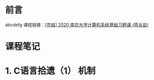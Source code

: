 # 前言
 
abcdefg
课程链接：[[完结] 2020 南京大学计算机系统基础习题课 (蒋炎岩)](https://www.bilibili.com/video/BV1qa4y1j7xk?spm_id_from=333.999.0.0&vd_source=f6d522f28072721da0e962ed83629041)

# 课程笔记

# 1. C语言拾遗（1） 机制

